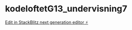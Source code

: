 # kodeloftetG13_undervisning7

[Edit in StackBlitz next generation editor ⚡️](https://stackblitz.com/~/github.com/JulieKodehode/kodeloftetG13_undervisning7)